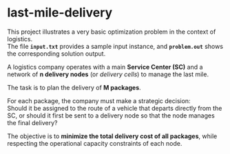 # last-mile-delivery

This project illustrates a very basic optimization problem in the context of logistics.  
The file **`input.txt`** provides a sample input instance, and **`problem.out`** shows the corresponding solution output.

A logistics company operates with a main **Service Center (SC)** and a network of **n delivery nodes** (or *delivery cells*) to manage the last mile.

The task is to plan the delivery of **M packages**.

For each package, the company must make a strategic decision:  
Should it be assigned to the route of a vehicle that departs directly from the SC, or should it first be sent to a delivery node so that the node manages the final delivery?

The objective is to **minimize the total delivery cost of all packages**, while respecting the operational capacity constraints of each node.
